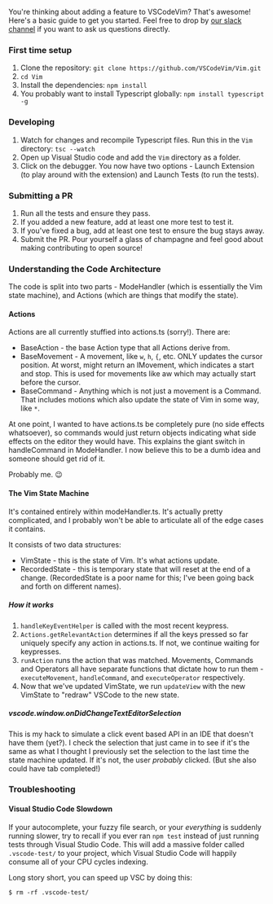 You're thinking about adding a feature to VSCodeVim? That's awesome! Here's a basic guide to get you started. Feel free to drop by [our slack channel](https://vscodevim.slack.com/messages/general/) if you want to ask us questions directly.

### First time setup

1. Clone the repository: `git clone https://github.com/VSCodeVim/Vim.git`
2. `cd Vim`
3. Install the dependencies: `npm install`
4. You probably want to install Typescript globally: `npm install typescript -g`

### Developing

1. Watch for changes and recompile Typescript files. Run this in the `Vim` directory: `tsc --watch`
2. Open up Visual Studio code and add the `Vim` directory as a folder. 
3. Click on the debugger. You now have two options - Launch Extension (to play around with the extension) and Launch Tests (to run the tests). 

### Submitting a PR

1. Run all the tests and ensure they pass.
2. If you added a new feature, add at least one more test to test it.
3. If you've fixed a bug, add at least one test to ensure the bug stays away.
4. Submit the PR. Pour yourself a glass of champagne and feel good about making contributing to open source!

### Understanding the Code Architecture

The code is split into two parts - ModeHandler (which is essentially the Vim state machine), and Actions (which are things that modify the state).

#### Actions

Actions are all currently stuffied into actions.ts (sorry!). There are:
* BaseAction - the base Action type that all Actions derive from.
* BaseMovement - A movement, like `w`, `h`, `{`, etc. ONLY updates the cursor position. At worst, might return an IMovement, which indicates a start and stop. This is used for movements like aw which may actually start before the cursor.
* BaseCommand - Anything which is not just a movement is a Command. That includes motions which also update the state of Vim in some way, like `*`. 

At one point, I wanted to have actions.ts be completely pure (no side effects whatsoever), so commands would just return objects indicating what side effects on the editor they would have. This explains the giant switch in handleCommand in ModeHandler. I now believe this to be a dumb idea and someone should get rid of it. 

Probably me. :wink:

#### The Vim State Machine

It's contained entirely within modeHandler.ts. It's actually pretty complicated, and I probably won't be able to articulate all of the edge cases it contains.

It consists of two data structures:

* VimState - this is the state of Vim. It's what actions update. 
* RecordedState - this is temporary state that will reset at the end of a change. (RecordedState is a poor name for this; I've been going back and forth on different names).

##### How it works

1. `handleKeyEventHelper` is called with the most recent keypress. 
2. `Actions.getRelevantAction` determines if all the keys pressed so far uniquely specify any action in actions.ts. If not, we continue waiting for keypresses.
3. `runAction` runs the action that was matched. Movements, Commands and Operators all have separate functions that dictate how to run them - `executeMovement`, `handleCommand`, and `executeOperator` respectively. 
4. Now that we've updated VimState, we run `updateView` with the new VimState to "redraw" VSCode to the new state.

##### vscode.window.onDidChangeTextEditorSelection

This is my hack to simulate a click event based API in an IDE that doesn't have them (yet?). I check the selection that just came in to see if it's the same as what I thought I previously set the selection to the last time the state machine updated. If it's not, the user *probably* clicked. (But she also could have tab completed!)

### Troubleshooting 

#### Visual Studio Code Slowdown

If your autocomplete, your fuzzy file search, or your _everything_ is suddenly running slower, try to recall if you ever ran `npm test` instead of just running tests through Visual Studio Code. This will add a massive folder called `.vscode-test/` to your project, which Visual Studio Code will happily consume all of your CPU cycles indexing. 

Long story short, you can speed up VSC by doing this:

`$ rm -rf .vscode-test/`
